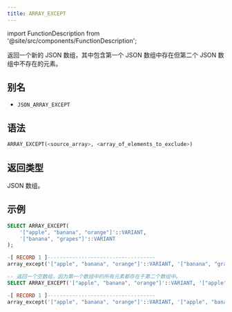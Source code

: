```yaml
---
title: ARRAY_EXCEPT
---
```


import FunctionDescription from '@site/src/components/FunctionDescription';

<FunctionDescription description="引入或更新于：v1.2.762"/>

返回一个新的 JSON 数组，其中包含第一个 JSON 数组中存在但第二个 JSON 数组中不存在的元素。

## 别名

- `JSON_ARRAY_EXCEPT`

## 语法

```sql
ARRAY_EXCEPT(<source_array>, <array_of_elements_to_exclude>)
```

## 返回类型

JSON 数组。

## 示例

```sql
SELECT ARRAY_EXCEPT(
    '["apple", "banana", "orange"]'::VARIANT,  
    '["banana", "grapes"]'::VARIANT         
);

-[ RECORD 1 ]-----------------------------------
array_except('["apple", "banana", "orange"]'::VARIANT, '["banana", "grapes"]'::VARIANT): ["apple","orange"]

-- 返回一个空数组，因为第一个数组中的所有元素都存在于第二个数组中。
SELECT ARRAY_EXCEPT('["apple", "banana", "orange"]'::VARIANT, '["apple", "banana", "orange"]'::VARIANT)

-[ RECORD 1 ]-----------------------------------
array_except('["apple", "banana", "orange"]'::VARIANT, '["apple", "banana", "orange"]'::VARIANT): []
```